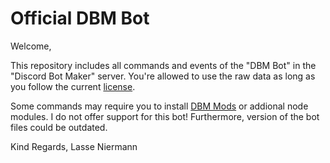 # Official DBM Bot
Welcome,

This repository includes all commands and events of the "DBM Bot" in the "Discord Bot Maker" server.
You're allowed to use the raw data as long as you follow the current [license](https://github.com/LasseNiermann/Official-DBM-Bot/blob/master/LICENSE).

Some commands may require you to install [DBM Mods](https://github.com/Discord-Bot-Maker-Mods/DBM-Mods) or addional node modules.
I do not offer support for this bot! Furthermore, version of the bot files could be outdated.

Kind Regards,
Lasse Niermann